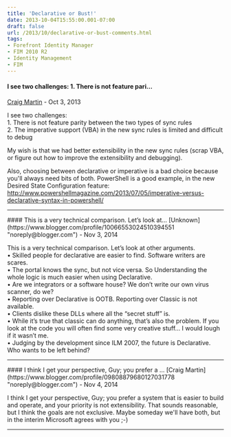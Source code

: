 ```yaml
---
title: 'Declarative or Bust!'
date: 2013-10-04T15:55:00.001-07:00
draft: false
url: /2013/10/declarative-or-bust-comments.html
tags: 
- Forefront Identity Manager
- FIM 2010 R2
- Identity Management
- FIM
---
```


#### I see two challenges: 1. There is not feature pari...
[Craig Martin](https://www.blogger.com/profile/09808879680127031778 "noreply@blogger.com") - <time datetime="2013-10-09T10:32:18.412-07:00">Oct 3, 2013</time>

I see two challenges:  
1\. There is not feature parity between the two types of sync rules  
2\. The imperative support (VBA) in the new sync rules is limited and difficult to debug  
  
My wish is that we had better extensibility in the new sync rules (scrap VBA, or figure out how to improve the extensibility and debugging).  
  
Also, choosing between declarative or imperative is a bad choice because you'll always need bits of both. PowerShell is a good example, in the new Desired State Configuration feature:  
http://www.powershellmagazine.com/2013/07/05/imperative-versus-declarative-syntax-in-powershell/
<hr />
#### This is a very technical comparison. Let’s look at...
[Unknown](https://www.blogger.com/profile/10066553024510394551 "noreply@blogger.com") - <time datetime="2014-11-05T10:22:41.643-07:00">Nov 3, 2014</time>

This is a very technical comparison. Let’s look at other arguments.  
• Skilled people for declarative are easier to find. Software writers are scares.  
• The portal knows the sync, but not vice versa. So Understanding the whole logic is much easier when using Declarative.  
• Are we integrators or a software house? We don’t write our own virus scanner, do we?  
• Reporting over Declarative is OOTB. Reporting over Classic is not available.  
• Clients dislike these DLLs where all the “secret stuff” is.  
• While it’s true that classic can do anything, that’s also the problem. If you look at the code you will often find some very creative stuff… I would lough if it wasn’t me.  
• Judging by the development since ILM 2007, the future is Declarative. Who wants to be left behind?
<hr />
#### I think I get your perspective, Guy; you prefer a ...
[Craig Martin](https://www.blogger.com/profile/09808879680127031778 "noreply@blogger.com") - <time datetime="2014-11-06T15:13:22.969-07:00">Nov 4, 2014</time>

I think I get your perspective, Guy; you prefer a system that is easier to build and operate, and your priority is not extensibility. That sounds reasonable, but I think the goals are not exclusive. Maybe someday we'll have both, but in the interim Microsoft agrees with you ;-)
<hr />
